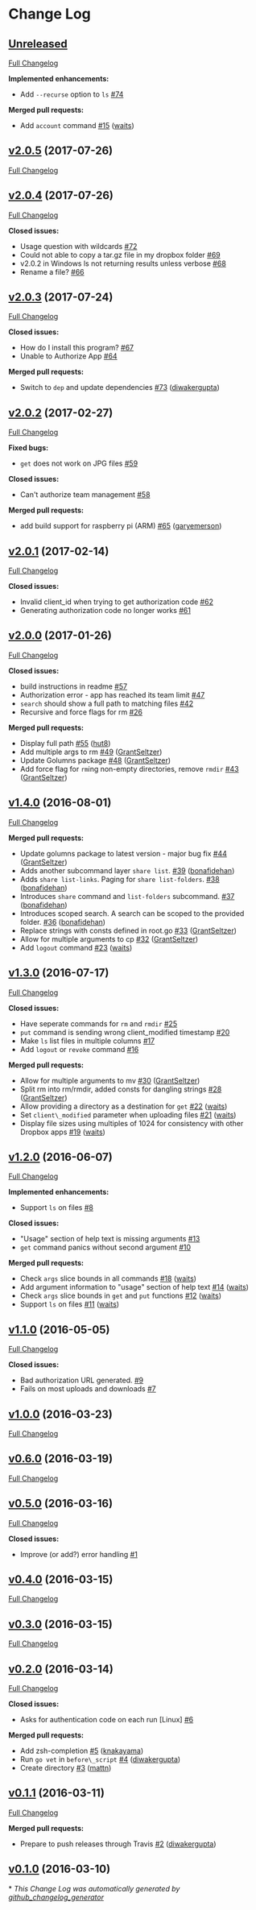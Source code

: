 # Change Log

## [Unreleased](https://github.com/dropbox/dbxcli/tree/HEAD)

[Full Changelog](https://github.com/dropbox/dbxcli/compare/v2.0.5...HEAD)

**Implemented enhancements:**

- Add `--recurse` option to `ls` [\#74](https://github.com/dropbox/dbxcli/issues/74)

**Merged pull requests:**

- Add `account` command [\#15](https://github.com/dropbox/dbxcli/pull/15) ([waits](https://github.com/waits))

## [v2.0.5](https://github.com/dropbox/dbxcli/tree/v2.0.5) (2017-07-26)
[Full Changelog](https://github.com/dropbox/dbxcli/compare/v2.0.4...v2.0.5)

## [v2.0.4](https://github.com/dropbox/dbxcli/tree/v2.0.4) (2017-07-26)
[Full Changelog](https://github.com/dropbox/dbxcli/compare/v2.0.3...v2.0.4)

**Closed issues:**

- Usage question with wildcards [\#72](https://github.com/dropbox/dbxcli/issues/72)
- Could not able to copy a tar.gz file in my dropbox folder [\#69](https://github.com/dropbox/dbxcli/issues/69)
- v2.0.2 in Windows ls not returning results unless verbose [\#68](https://github.com/dropbox/dbxcli/issues/68)
- Rename a file? [\#66](https://github.com/dropbox/dbxcli/issues/66)

## [v2.0.3](https://github.com/dropbox/dbxcli/tree/v2.0.3) (2017-07-24)
[Full Changelog](https://github.com/dropbox/dbxcli/compare/v2.0.2...v2.0.3)

**Closed issues:**

- How do I install this program? [\#67](https://github.com/dropbox/dbxcli/issues/67)
- Unable to Authorize App [\#64](https://github.com/dropbox/dbxcli/issues/64)

**Merged pull requests:**

- Switch to `dep` and update dependencies [\#73](https://github.com/dropbox/dbxcli/pull/73) ([diwakergupta](https://github.com/diwakergupta))

## [v2.0.2](https://github.com/dropbox/dbxcli/tree/v2.0.2) (2017-02-27)
[Full Changelog](https://github.com/dropbox/dbxcli/compare/v2.0.1...v2.0.2)

**Fixed bugs:**

- `get` does not work on JPG files [\#59](https://github.com/dropbox/dbxcli/issues/59)

**Closed issues:**

- Can't authorize team management  [\#58](https://github.com/dropbox/dbxcli/issues/58)

**Merged pull requests:**

- add build support for raspberry pi \(ARM\) [\#65](https://github.com/dropbox/dbxcli/pull/65) ([garyemerson](https://github.com/garyemerson))

## [v2.0.1](https://github.com/dropbox/dbxcli/tree/v2.0.1) (2017-02-14)
[Full Changelog](https://github.com/dropbox/dbxcli/compare/v2.0.0...v2.0.1)

**Closed issues:**

- Invalid client\_id when trying to get authorization code [\#62](https://github.com/dropbox/dbxcli/issues/62)
- Generating authorization code no longer works [\#61](https://github.com/dropbox/dbxcli/issues/61)

## [v2.0.0](https://github.com/dropbox/dbxcli/tree/v2.0.0) (2017-01-26)
[Full Changelog](https://github.com/dropbox/dbxcli/compare/v1.4.0...v2.0.0)

**Closed issues:**

- build instructions in readme [\#57](https://github.com/dropbox/dbxcli/issues/57)
- Authorization error - app has reached its team limit [\#47](https://github.com/dropbox/dbxcli/issues/47)
- `search` should show a full path to matching files [\#42](https://github.com/dropbox/dbxcli/issues/42)
- Recursive and force flags for rm [\#26](https://github.com/dropbox/dbxcli/issues/26)

**Merged pull requests:**

- Display full path [\#55](https://github.com/dropbox/dbxcli/pull/55) ([hut8](https://github.com/hut8))
- Add multiple args to rm [\#49](https://github.com/dropbox/dbxcli/pull/49) ([GrantSeltzer](https://github.com/GrantSeltzer))
- Update Golumns package [\#48](https://github.com/dropbox/dbxcli/pull/48) ([GrantSeltzer](https://github.com/GrantSeltzer))
- Add force flag for `rm`ing non-empty directories, remove `rmdir` [\#43](https://github.com/dropbox/dbxcli/pull/43) ([GrantSeltzer](https://github.com/GrantSeltzer))

## [v1.4.0](https://github.com/dropbox/dbxcli/tree/v1.4.0) (2016-08-01)
[Full Changelog](https://github.com/dropbox/dbxcli/compare/v1.3.0...v1.4.0)

**Merged pull requests:**

- Update golumns package to latest version - major bug fix [\#44](https://github.com/dropbox/dbxcli/pull/44) ([GrantSeltzer](https://github.com/GrantSeltzer))
- Adds another subcommand layer `share list`. [\#39](https://github.com/dropbox/dbxcli/pull/39) ([bonafidehan](https://github.com/bonafidehan))
- Adds `share list-links`. Paging for `share list-folders`. [\#38](https://github.com/dropbox/dbxcli/pull/38) ([bonafidehan](https://github.com/bonafidehan))
- Introduces `share` command and `list-folders` subcommand. [\#37](https://github.com/dropbox/dbxcli/pull/37) ([bonafidehan](https://github.com/bonafidehan))
- Introduces scoped search. A search can be scoped to the provided folder. [\#36](https://github.com/dropbox/dbxcli/pull/36) ([bonafidehan](https://github.com/bonafidehan))
- Replace strings with consts defined in root.go [\#33](https://github.com/dropbox/dbxcli/pull/33) ([GrantSeltzer](https://github.com/GrantSeltzer))
- Allow for multiple arguments to cp [\#32](https://github.com/dropbox/dbxcli/pull/32) ([GrantSeltzer](https://github.com/GrantSeltzer))
- Add `logout` command [\#23](https://github.com/dropbox/dbxcli/pull/23) ([waits](https://github.com/waits))

## [v1.3.0](https://github.com/dropbox/dbxcli/tree/v1.3.0) (2016-07-17)
[Full Changelog](https://github.com/dropbox/dbxcli/compare/v1.2.0...v1.3.0)

**Closed issues:**

- Have seperate commands for `rm` and `rmdir` [\#25](https://github.com/dropbox/dbxcli/issues/25)
- `put` command is sending wrong client\_modified timestamp [\#20](https://github.com/dropbox/dbxcli/issues/20)
- Make `ls` list files in multiple columns [\#17](https://github.com/dropbox/dbxcli/issues/17)
- Add `logout` or `revoke` command [\#16](https://github.com/dropbox/dbxcli/issues/16)

**Merged pull requests:**

- Allow for multiple arguments to mv [\#30](https://github.com/dropbox/dbxcli/pull/30) ([GrantSeltzer](https://github.com/GrantSeltzer))
- Split rm into rm/rmdir, added consts for dangling strings [\#28](https://github.com/dropbox/dbxcli/pull/28) ([GrantSeltzer](https://github.com/GrantSeltzer))
- Allow providing a directory as a destination for `get` [\#22](https://github.com/dropbox/dbxcli/pull/22) ([waits](https://github.com/waits))
- Set `client\_modified` parameter when uploading files [\#21](https://github.com/dropbox/dbxcli/pull/21) ([waits](https://github.com/waits))
- Display file sizes using multiples of 1024 for consistency with other Dropbox apps [\#19](https://github.com/dropbox/dbxcli/pull/19) ([waits](https://github.com/waits))

## [v1.2.0](https://github.com/dropbox/dbxcli/tree/v1.2.0) (2016-06-07)
[Full Changelog](https://github.com/dropbox/dbxcli/compare/v1.1.0...v1.2.0)

**Implemented enhancements:**

- Support `ls` on files [\#8](https://github.com/dropbox/dbxcli/issues/8)

**Closed issues:**

- "Usage" section of help text is missing arguments [\#13](https://github.com/dropbox/dbxcli/issues/13)
- `get` command panics without second argument [\#10](https://github.com/dropbox/dbxcli/issues/10)

**Merged pull requests:**

- Check `args` slice bounds in all commands [\#18](https://github.com/dropbox/dbxcli/pull/18) ([waits](https://github.com/waits))
- Add argument information to "usage" section of help text [\#14](https://github.com/dropbox/dbxcli/pull/14) ([waits](https://github.com/waits))
- Check `args` slice bounds in `get` and `put` functions [\#12](https://github.com/dropbox/dbxcli/pull/12) ([waits](https://github.com/waits))
- Support `ls` on files [\#11](https://github.com/dropbox/dbxcli/pull/11) ([waits](https://github.com/waits))

## [v1.1.0](https://github.com/dropbox/dbxcli/tree/v1.1.0) (2016-05-05)
[Full Changelog](https://github.com/dropbox/dbxcli/compare/v1.0.0...v1.1.0)

**Closed issues:**

- Bad authorization URL generated. [\#9](https://github.com/dropbox/dbxcli/issues/9)
- Fails on most uploads and downloads [\#7](https://github.com/dropbox/dbxcli/issues/7)

## [v1.0.0](https://github.com/dropbox/dbxcli/tree/v1.0.0) (2016-03-23)
[Full Changelog](https://github.com/dropbox/dbxcli/compare/v0.6.0...v1.0.0)

## [v0.6.0](https://github.com/dropbox/dbxcli/tree/v0.6.0) (2016-03-19)
[Full Changelog](https://github.com/dropbox/dbxcli/compare/v0.5.0...v0.6.0)

## [v0.5.0](https://github.com/dropbox/dbxcli/tree/v0.5.0) (2016-03-16)
[Full Changelog](https://github.com/dropbox/dbxcli/compare/v0.4.0...v0.5.0)

**Closed issues:**

- Improve \(or add?\) error handling [\#1](https://github.com/dropbox/dbxcli/issues/1)

## [v0.4.0](https://github.com/dropbox/dbxcli/tree/v0.4.0) (2016-03-15)
[Full Changelog](https://github.com/dropbox/dbxcli/compare/v0.3.0...v0.4.0)

## [v0.3.0](https://github.com/dropbox/dbxcli/tree/v0.3.0) (2016-03-15)
[Full Changelog](https://github.com/dropbox/dbxcli/compare/v0.2.0...v0.3.0)

## [v0.2.0](https://github.com/dropbox/dbxcli/tree/v0.2.0) (2016-03-14)
[Full Changelog](https://github.com/dropbox/dbxcli/compare/v0.1.1...v0.2.0)

**Closed issues:**

- Asks for authentication code on each run \[Linux\] [\#6](https://github.com/dropbox/dbxcli/issues/6)

**Merged pull requests:**

- Add zsh-completion [\#5](https://github.com/dropbox/dbxcli/pull/5) ([knakayama](https://github.com/knakayama))
- Run `go vet` in `before\_script` [\#4](https://github.com/dropbox/dbxcli/pull/4) ([diwakergupta](https://github.com/diwakergupta))
- Create directory [\#3](https://github.com/dropbox/dbxcli/pull/3) ([mattn](https://github.com/mattn))

## [v0.1.1](https://github.com/dropbox/dbxcli/tree/v0.1.1) (2016-03-11)
[Full Changelog](https://github.com/dropbox/dbxcli/compare/v0.1.0...v0.1.1)

**Merged pull requests:**

- Prepare to push releases through Travis [\#2](https://github.com/dropbox/dbxcli/pull/2) ([diwakergupta](https://github.com/diwakergupta))

## [v0.1.0](https://github.com/dropbox/dbxcli/tree/v0.1.0) (2016-03-10)


\* *This Change Log was automatically generated by [github_changelog_generator](https://github.com/skywinder/Github-Changelog-Generator)*